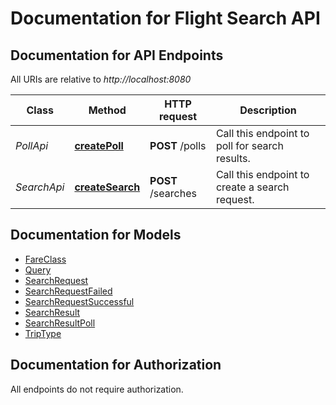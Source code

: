 # Documentation for Flight Search API

<a name="documentation-for-api-endpoints"></a>
## Documentation for API Endpoints

All URIs are relative to *http://localhost:8080*

Class | Method | HTTP request | Description
------------ | ------------- | ------------- | -------------
*PollApi* | [**createPoll**](Apis/PollApi.md#createpoll) | **POST** /polls | Call this endpoint to poll for search results.
*SearchApi* | [**createSearch**](Apis/SearchApi.md#createsearch) | **POST** /searches | Call this endpoint to create a search request.


<a name="documentation-for-models"></a>
## Documentation for Models

 - [FareClass](./Models/FareClass.md)
 - [Query](./Models/Query.md)
 - [SearchRequest](./Models/SearchRequest.md)
 - [SearchRequestFailed](./Models/SearchRequestFailed.md)
 - [SearchRequestSuccessful](./Models/SearchRequestSuccessful.md)
 - [SearchResult](./Models/SearchResult.md)
 - [SearchResultPoll](./Models/SearchResultPoll.md)
 - [TripType](./Models/TripType.md)


<a name="documentation-for-authorization"></a>
## Documentation for Authorization

All endpoints do not require authorization.
